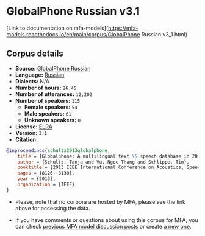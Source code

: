 
# GlobalPhone Russian v3.1

[Link to documentation on mfa-models](https://mfa-models.readthedocs.io/en/main/corpus/GlobalPhone Russian v3_1.html)

## Corpus details

- **Source:** [GlobalPhone Russian](https://catalogue.elra.info/en-us/repository/browse/ELRA-S0202/)
- **Language:** [Russian](https://en.wikipedia.org/wiki/Russian_language)
- **Dialects:** N/A
- **Number of hours:** `26.45`
- **Number of utterances:** `12,202`
- **Number of speakers:** `115`
  - **Female speakers:** `54`
  - **Male speakers:** `61`
  - **Unknown speakers:** `0`
- **License:** [ELRA](https://www.elra.info/en/services-around-lrs/distribution/licensing/)
- **Version:** `3.1`
- **Citation:**
```bibtex
@inproceedings{schultz2013globalphone,
	title = {Globalphone: A multilingual text \& speech database in 20 languages},
	author = {Schultz, Tanja and Vu, Ngoc Thang and Schlippe, Tim},
	booktitle = {2013 IEEE International Conference on Acoustics, Speech and Signal Processing},
	pages = {8126--8130},
	year = {2013},
	organization = {IEEE}
}
```

- Please, note that no corpora are hosted by MFA, please see the link above for accessing the data.

- If you have comments or questions about using this corpus for MFA, you can check [previous MFA model discussion posts](https://github.com/MontrealCorpusTools/mfa-models/discussions?discussions_q=GlobalPhone+Russian+v3.1) or create [a new one](https://github.com/MontrealCorpusTools/mfa-models/discussions/new).
